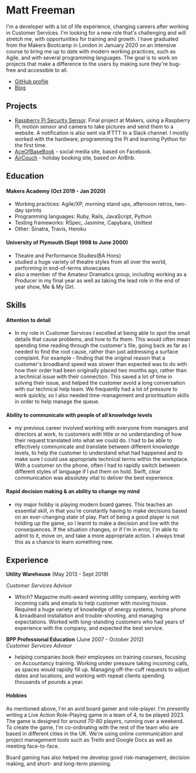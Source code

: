 # Matt Freeman

I'm a developer with a lot of life experience, changing careers after working in Customer Services. I'm looking for a new role that's challenging and will stretch me, with opportunities for training and growth. I have graduated from the Makers Bootcamp in London in January 2020 on an intensive course to bring me up to date with modern working practices, such as Agile, and  with several programming languages. The goal is to work on projects that make a difference to the users by making sure they're bug-free and accessible to all. 

- [GitHub profile](https://github.com/mattfreeman-london)
- [Blog](https://medium.com/@mathew.s.l.freeman)

## Projects

- [Raspberry Pi Security Sensor](https://github.com/mattfreeman-london/RPI-Security-Sensor). Final project at Makers, using a Raspberry Pi, motion sensor and camera to take pictures and send them to a website. A notification is also sent via IFTTT to a Slack channel. I mostly worked with the hardware, programming the Pi and learning Python for the first time.
- [AceOfBaseBook](https://github.com/mattfreeman-london/acebook-AceofBaseBook) - social media site, based on Facebook. 
- [AirCouch](https://github.com/mattfreeman-london/aircouch) - holiday booking site, based on AirBnb.

## Education

#### Makers Academy (Oct 2019 - Jan 2020)

- Working practices: Agile/XP, morning stand ups, afternoon retros, two-day sprints
- Programming languages: Ruby, Rails, JavaScript, Python
- Testing frameworks: RSpec, Jasmine, Capybara, Unittest
- Other: Sinatra, Travis, Heroku

#### University of Plymouth (Sept 1998 to June 2000)

- Theatre and Performance Studies(BA Hons)
- studied a huge variety of theatre styles from all over the world, performing in end-of-terms showcases
- also a member of the Amateur Dramatics group, including working as a Producer in my final year as well as taking the lead role in the end of year show, Me & My Girl. 

## Skills

#### Attention to detail
- In my role in Customer Services I excelled at being able to spot the small details that cause problems, and how to fix them. This would often mean spending time reading through the customer's file, going back as far as I needed to find the root cause, rather than just addressing a surface complaint. For example - finding that the original reason that a customer's broadband speed was slower than expected was to do with how their order had been originally placed two months ago, rather than a technical issue with their connection. This saved a lot of time in solving their issue, and helped the customer avoid a long conversation with our technical help team. We frequently had a lot of pressure to work quickly, so I also needed time-management and prioritisation skills in order to help manage the queue.

#### Ability to communicate with people of all knowledge levels
- my previous career involved working with everyone from managers and directors at work, to customers with little or no understanding of how their request translated into what we could do. I had to be able to effectively communicate and translate between different knowledge levels, to help the customer to understand what had happened and to make sure I could use appropriate technical terms within the workplace. With a customer on the phone, often I had to rapidly switch between different styles of language if I put them on hold. Swift, clear communication was absolutey vital to deliver the best experience. 

#### Rapid decision making & an ability to change my mind
- my major hobby is playing modern board games. This teaches an essential skill, in that you're constantly having to make decisions based on an ever-changing state of play. Part of being a good player is not holding up the game, so I learnt to make a decision and live with the consequences. If the situation changes, or if I'm in error, I'm able to admit to it, move on, and take a more appropriate action. I always treat this as a chance to learn something new. 

## Experience

**Utility Warehouse** (May 2013 - Sept 2019)

*Customer Services Advisor*  
- Which? Magazine multi-award winning utility company, working with incoming calls and emails to help customer with moving house. Required a huge variety of knowledge of energy systems, home phone & broadband installation and trouble-shooting, and managing expectations. Worked with long-standing customers who had years of experience with the company, and expected the best service.

**BPP Professional Education** (June 2007 - October 2012)   
*Customer Services Advisor*
- helping companies book their employees on training courses, focusing on Accountancy training. Working under pressure taking incoming calls, as spaces would rapidly fill up. Managing off-the-cuff requests to adjust dates and locations, and working with repeat clients spending thousands of pounds a year. 

#### Hobbies

As mentioned above, I'm an avid board gamer and role-player. I'm presently writing a Live Action Role-Playing game in a team of 4, to be played 2023. The game is designed for around 70-80 players, running over a weekend. To create the game, I'm co-ordinating with the rest of the team who are based in different cities in the UK.  We're using online communication and project management tools such as Trello and Google Docs as well as meeting face-to-face.

Board gaming has also helped me develop good risk-management, decision making, and short- and long-term planning. 
